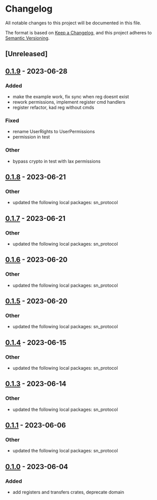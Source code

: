# Changelog
All notable changes to this project will be documented in this file.

The format is based on [Keep a Changelog](https://keepachangelog.com/en/1.0.0/),
and this project adheres to [Semantic Versioning](https://semver.org/spec/v2.0.0.html).

## [Unreleased]

## [0.1.9](https://github.com/maidsafe/safe_network/compare/sn_registers-v0.1.8...sn_registers-v0.1.9) - 2023-06-28

### Added
- make the example work, fix sync when reg doesnt exist
- rework permissions, implement register cmd handlers
- register refactor, kad reg without cmds

### Fixed
- rename UserRights to UserPermissions
- permission in test

### Other
- bypass crypto in test with lax permissions

## [0.1.8](https://github.com/maidsafe/safe_network/compare/sn_registers-v0.1.7...sn_registers-v0.1.8) - 2023-06-21

### Other
- updated the following local packages: sn_protocol

## [0.1.7](https://github.com/maidsafe/safe_network/compare/sn_registers-v0.1.6...sn_registers-v0.1.7) - 2023-06-21

### Other
- updated the following local packages: sn_protocol

## [0.1.6](https://github.com/maidsafe/safe_network/compare/sn_registers-v0.1.5...sn_registers-v0.1.6) - 2023-06-20

### Other
- updated the following local packages: sn_protocol

## [0.1.5](https://github.com/maidsafe/safe_network/compare/sn_registers-v0.1.4...sn_registers-v0.1.5) - 2023-06-20

### Other
- updated the following local packages: sn_protocol

## [0.1.4](https://github.com/maidsafe/safe_network/compare/sn_registers-v0.1.3...sn_registers-v0.1.4) - 2023-06-15

### Other
- updated the following local packages: sn_protocol

## [0.1.3](https://github.com/maidsafe/safe_network/compare/sn_registers-v0.1.2...sn_registers-v0.1.3) - 2023-06-14

### Other
- updated the following local packages: sn_protocol

## [0.1.1](https://github.com/jacderida/safe_network/compare/sn_registers-v0.1.0...sn_registers-v0.1.1) - 2023-06-06

### Other
- updated the following local packages: sn_protocol

## [0.1.0](https://github.com/jacderida/safe_network/releases/tag/sn_registers-v0.1.0) - 2023-06-04

### Added
- add registers and transfers crates, deprecate domain

